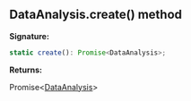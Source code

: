 
## DataAnalysis.create() method

**Signature:**

```typescript
static create(): Promise<DataAnalysis>;
```
**Returns:**

Promise&lt;[DataAnalysis](./sdk.dataanalysis.md)&gt;

